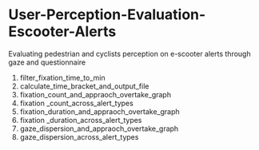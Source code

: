 # User-Perception-Evaluation-Escooter-Alerts
 Evaluating pedestrian and cyclists perception on e-scooter alerts through gaze and questionnaire

 1. filter_fixation_time_to_min
 2. calculate_time_bracket_and_output_file
 3. fixation_count_and_appraoch_overtake_graph
 4. fixation _count_across_alert_types
 5. fixation_duration_and_appraoch_overtake_graph
 6. fixation _duration_across_alert_types
 7. gaze_dispersion_and_appraoch_overtake_graph
 8. gaze_dispersion_across_alert_types
